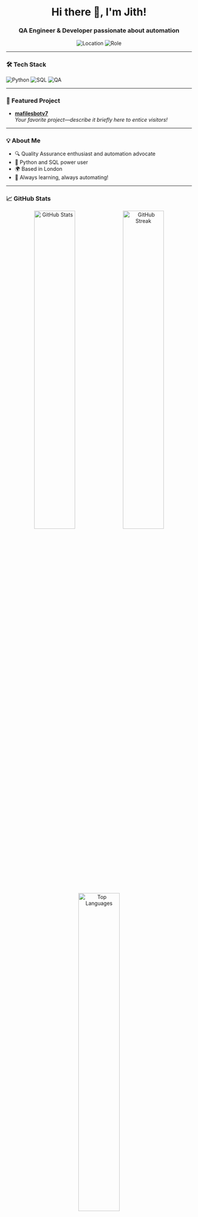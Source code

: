 <!-- Profile README for Jith2252 -->

<h1 align="center">Hi there 👋, I'm Jith!</h1>
<h3 align="center">QA Engineer & Developer passionate about automation</h3>

<p align="center">
  <img src="https://img.shields.io/badge/Location-London-blue?style=flat-square&logo=google-maps" alt="Location" />
  <img src="https://img.shields.io/badge/Role-QA%20Engineer%20%26%20Developer-green?style=flat-square&logo=github" alt="Role" />
</p>

---

### 🛠️ Tech Stack

<p align="left">
  <img src="https://img.shields.io/badge/Python-3776AB?style=for-the-badge&logo=python&logoColor=white" alt="Python"/>
  <img src="https://img.shields.io/badge/SQL-4479A1?style=for-the-badge&logo=postgresql&logoColor=white" alt="SQL"/>
  <img src="https://img.shields.io/badge/Testing-QA-blueviolet?style=for-the-badge&logo=testing-library&logoColor=white" alt="QA"/>
</p>

---

### 🚀 Featured Project

- **[mafilesbotv7](https://github.com/Jith2252/mafilesbotv7)**  
  <em>Your favorite project—describe it briefly here to entice visitors!</em>

---

### 💡 About Me

- 🔍 Quality Assurance enthusiast and automation advocate  
- 🐍 Python and SQL power user  
- 🌍 Based in London  
- 🤖 Always learning, always automating!

---

### 📈 GitHub Stats

<p align="center">
  <img src="https://github-readme-stats.vercel.app/api?username=Jith2252&show_icons=true&theme=tokyonight" alt="GitHub Stats" width="47%" />
  <img src="https://github-readme-streak-stats.herokuapp.com/?user=Jith2252&theme=tokyonight" alt="GitHub Streak" width="47%" />
</p>
<p align="center">
  <img src="https://github-readme-stats.vercel.app/api/top-langs/?username=Jith2252&layout=compact&theme=tokyonight" alt="Top Languages" width="47%"/>
</p>

---

### 🎯 Fun Facts

- 💬 Ask me about automation, testing, or Python tips!
- 🎮 Gamer at heart, explorer by nature.

---

<p align="center">
  <img src="https://komarev.com/ghpvc/?username=Jith2252&style=flat-square" alt="Profile Views" />
</p>
